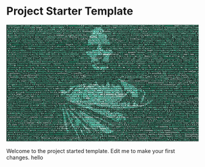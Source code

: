 # Project Starter Template

![Caesar in the Code](imgs/included/caesarian_code.png)

Welcome to the project started template. Edit me to make your first changes.
hello
